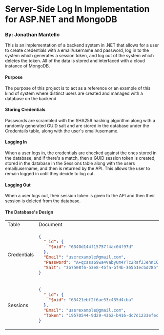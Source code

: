 # Server-Side Log In Implementation for ASP.NET and MongoDB

### By: Jonathan Mantello

This is an implementation of a backend system in .NET that allows for a user to create credentials with a email/username and password, log in to the system which generates a session token, and log out of the system which deletes the token. All of the data is stored and interfaced with a cloud instance of MongoDB.

#### Purpose
The purpose of this project is to act as a reference or an example of this kind of system where distinct users are created and managed with a database on the backend. 

#### Storing Credentials
Passwords are scrambled with the SHA256 hashing algorithm along with a randomly generated GUID salt and are stored in the database under the Credentails table, along with the user's email/username.

#### Logging In
When a user logs in, the credentials are checked against the ones stored in the database, and if there's a match, then a GUID session token is created, stored in the database in the Sessions table along with the users email/username, and then is returned by the API. This allows the user to remain logged in until they decide to log out.

#### Logging Out
When a user logs out, their session token is given to the API and then their session is deleted from the database.

#### The Database's Design 
<table>
<tr>
<td> Table </td> <td> Document </td>
</tr>
<tr>
<td> Credentials </td>
<td>

```json
{
  "_id": {
    "$oid": "6340d144f15757f4ac04f97d"
  },
  "Email": "userexample@gmail.com",
  "Password": "A+qcsss69wa4VabyUm4YTc2RafJJehnCC1sE+xZaM2g=",
  "Salt": "3b7508f6-53e8-4bfa-bf4b-36551ecbd285"
}
```

</td>
</tr>
<tr>
<td> Sessions </td>
<td>

```json
{
  "_id": {
    "$oid": "63421ebf2f6ae53c435d4cba"
  },
  "Email": "userexample@gmail.com",
  "Token": "19570544-9d29-4362-b416-dc7d1233efec"
}
```

</td>
</tr>
</table>
